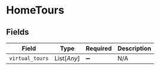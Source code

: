 # HomeTours


## Fields

| Field              | Type               | Required           | Description        |
| ------------------ | ------------------ | ------------------ | ------------------ |
| `virtual_tours`    | List[*Any*]        | :heavy_minus_sign: | N/A                |